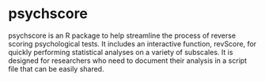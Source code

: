 # psychscore
psychscore is an R package to help streamline the process of reverse scoring psychological tests. It includes an interactive function, revScore, for quickly performing statistical analyses on a variety of subscales. It is designed for researchers who need to document their analysis in a script file that can be easily shared.
